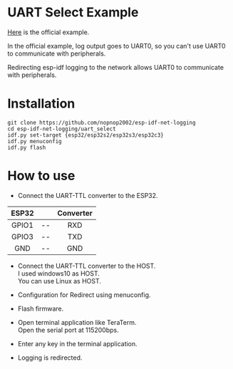 # UART Select Example

[Here](https://github.com/espressif/esp-idf/tree/master/examples/peripherals/uart/uart_select) is the official example.    

In the official example, log output goes to UART0, so you can't use UART0 to communicate with peripherals.   

Redirecting esp-idf logging to the network allows UART0 to communicate with peripherals.   

# Installation
```Shell
git clone https://github.com/nopnop2002/esp-idf-net-logging
cd esp-idf-net-logging/uart_select
idf.py set-target {esp32/esp32s2/esp32s3/esp32c3}
idf.py menuconfig
idf.py flash
```

# How to use   
- Connect the UART-TTL converter to the ESP32.   

|ESP32||Converter|
|:-:|:-:|:-:|
|GPIO1|--|RXD|
|GPIO3|--|TXD|
|GND|--|GND|

- Connect the UART-TTL converter to the HOST.   
 I used windows10 as HOST.   
 You can use Linux as HOST.   

- Configuration for Redirect using menuconfig.   

- Flash firmware.   

- Open terminal application like TeraTerm.   
 Open the serial port at 115200bps.   

- Enter any key in the terminal application.   

- Logging is redirected.   

